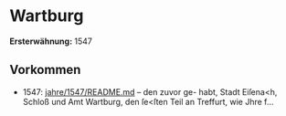 # Wartburg

**Ersterwähnung:** 1547

## Vorkommen
- 1547: [jahre/1547/README.md](../jahre/1547/README.md) – den zuvor ge-
habt, Stadt Eiſena<h, Schloß und Amt Wartburg, den
ſe<ſten Teil an Treffurt, wie Jhre f...
